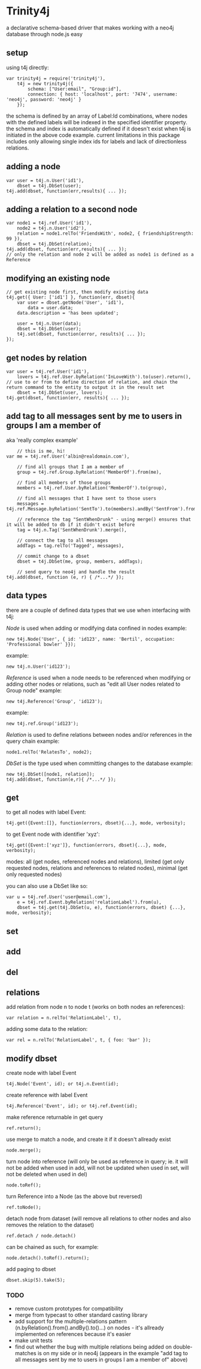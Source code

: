# Trinity4j

a declarative schema-based driver that makes working with a neo4j database through node.js easy

## setup
using t4j directly:

```
var trinity4j = require('trinity4j'),
	t4j = new trinity4j({
		schema: ["User:email", "Group:id"],
		connection: { host: 'localhost', port: '7474', username: 'neo4j', password: 'neo4j' }
	});
```

the schema is defined by an array of Label:Id combinations, where nodes with the defined labels will be indexed in the specified identifier property.
the schema and index is automatically defined if it doesn't exist when t4j is initiated in the above code example.
current limitations in this package includes only allowing single index ids for labels and lack of directionless relations.

## adding a node
```
var user = t4j.n.User('id1'),
    dbset = t4j.DbSet(user);
t4j.add(dbset, function(err,results){ ... });
```

## adding a relation to a second node
```
var node1 = t4j.ref.User('id1'),
    node2 = t4j.n.User('id2'),
    relation = node1.relTo('FriendsWith', node2, { friendshipStrength: 99 }),
    dbset = t4j.DbSet(relation);
t4j.add(dbset, function(err,results){ ... });
// only the relation and node 2 will be added as node1 is defined as a Reference
```

## modifying an existing node
```
// get existing node first, then modify existing data
t4j.get({ User: ['id1'] }, function(err, dbset){
	var user = dbset.getNode('User', 'id1'),
	    data = user.data;
	data.description = 'has been updated';

	user = t4j.n.User(data);
	dbset = t4j.DbSet(user);
	t4j.set(dbset, function(error, results){ ... });
});
```

## get nodes by relation
```
var user = t4j.ref.User('id1'),
    lovers = t4j.ref.User.byRelation('InLoveWith').to(user).return(),	// use to or from to define direction of relation, and chain the return command to the entity to output it in the result set
    dbset = t4j.DbSet(user, lovers);
t4j.get(dbset, function(err, results){ ... });
```

## add tag to all messages sent by me to users in groups I am a member of
aka 'really complex example' 
```
	// this is me, hi!
var me = t4j.ref.User('albin@realdomain.com'),                  

	// find all groups that I am a member of
    group = t4j.ref.Group.byRelation('MemberOf').from(me),      

	// find all members of those groups
    members = t4j.ref.User.byRelation('MemberOf').to(group),    

	// find all messages that I have sent to those users
    messages = t4j.ref.Message.byRelation('SentTo').to(members).andBy('SentFrom').from(me),   
                                                                
	// reference the tag "SentWhenDrunk" - using merge() ensures that it will be added to db if it didn't exist before
    tag = t4j.n.Tag('SentWhenDrunk').merge(),                   

	// connect the tag to all messages
    addTags = tag.relTo('Tagged', messages),                    

	// commit change to a dbset
    dbset = t4j.DbSet(me, group, members, addTags);             

	// send query to neo4j and handle the result
t4j.add(dbset, function (e, r) { /*...*/ });                    
```

## data types
there are a couple of defined data types that we use when interfacing with t4j:

_Node_ is used when adding or modifying data confined in nodes
example:
``` 
new t4j.Node('User', { id: 'id123', name: 'Bertil', occupation: 'Professional bowler' }});
```
example: 
```
new t4j.n.User('id123');
```

_Reference_ is used when a node needs to be referenced when modifying or adding other nodes or relations, such as "edit all User nodes related to Group node"
example: 
```
new t4j.Reference('Group', 'id123');
```
example: 
```
new t4j.ref.Group('id123');
```

_Relation_ is used to define relations between nodes and/or references in the query chain
example: 
```
node1.relTo('RelatesTo', node2);
```

_DbSet_ is the type used when committing changes to the database
example: 
```
new t4j.DbSet([node1, relation]);
t4j.add(dbset, function(e,r){ /*...*/ });
```

## get
to get all nodes with label Event:
```
t4j.get({Event:[]}, function(errors, dbset){...}, mode, verbosity);
```

to get Event node with identifier 'xyz':
```
t4j.get({Event:['xyz']}, function(errors, dbset){...}, mode, verbosity);
```

modes: all (get nodes, referenced nodes and relations), limited (get only requested nodes, relations and references to related nodes), minimal (get only requested nodes)

you can also use a DbSet like so:

```
var u = t4j.ref.User('user@email.com'),
    e = t4j.ref.Event.byRelation('relationLabel').from(u),
    dbset = t4j.get(t4j.DbSet(u, e), function(errors, dbset) {...}, mode, verbosity);
```

## set

## add

## del

## relations
add relation from node n to node t (works on both nodes an references):
```
var relation = n.relTo('RelationLabel', t),
```

adding some data to the relation:
```
var rel = n.relTo('RelationLabel', t, { foo: 'bar' });
```

## modify dbset
create node with label Event
```
t4j.Node('Event', id); or t4j.n.Event(id);
```

create reference with label Event
```
t4j.Reference('Event', id); or t4j.ref.Event(id);
```

make reference returnable in get query
```
ref.return();
```

use merge to match a node, and create it if it doesn't allready exist
```
node.merge();
```

turn node into reference (will only be used as reference in query; ie. it will not be added when used in add, will not be updated when used in set, will not be deleted when used in del)
```
node.toRef();
```

turn Reference into a Node (as the above but reversed)
```
ref.toNode();
```

detach node from dataset (will remove all relations to other nodes and also removes the relation to the dataset)
```
ref.detach / node.detach()
```

can be chained as such, for example:

```
node.detach().toRef().return();
```

add paging to dbset
```
dbset.skip(5).take(5);
```

### TODO

* remove custom prototypes for compatibility
* merge from typecast to other standard casting library
* add support for the multiple-relations pattern (n.byRelation().from().andBy().to()...) on nodes - it's allready implemented on references because it's easier
* make unit tests
* find out whether the bug with multiple relations being added on double-matches is on my side or in neo4j (appears in the example "add tag to all messages sent by me to users in groups I am a member of" above)